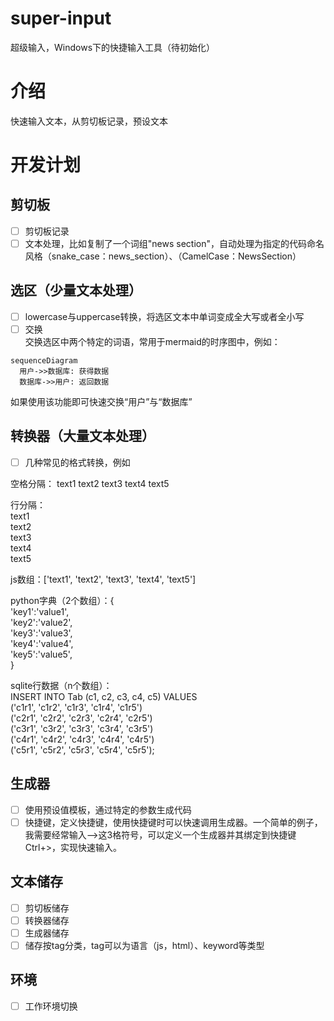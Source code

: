 # super-input
超级输入，Windows下的快捷输入工具（待初始化）
# 介绍
快速输入文本，从剪切板记录，预设文本
# 开发计划
## 剪切板
- [ ] 剪切板记录
- [ ] 文本处理，比如复制了一个词组"news section"，自动处理为指定的代码命名风格（snake_case：news_section）、（CamelCase：NewsSection）
## 选区（少量文本处理）
- [ ] lowercase与uppercase转换，将选区文本中单词变成全大写或者全小写   
- [ ] 交换  
交换选区中两个特定的词语，常用于mermaid的时序图中，例如：  
```mermind
sequenceDiagram
  用户->>数据库: 获得数据  
  数据库->>用户: 返回数据  
```
如果使用该功能即可快速交换“用户”与“数据库”  
## 转换器（大量文本处理）
- [ ] 几种常见的格式转换，例如 

空格分隔：
text1  text2  text3 text4  text5  
 
行分隔：  
text1  
text2  
text3  
text4  
text5  

js数组：['text1', 'text2', 'text3', 'text4', 'text5'] 

python字典（2个数组）：{  
'key1':'value1',  
'key2':'value2',  
'key3':'value3',  
'key4':'value4',  
'key5':'value5',  
}

sqlite行数据（n个数组）：  
INSERT INTO Tab (c1, c2, c3, c4, c5) VALUES  
('c1r1', 'c1r2', 'c1r3', 'c1r4', 'c1r5')  
('c2r1', 'c2r2', 'c2r3', 'c2r4', 'c2r5')  
('c3r1', 'c3r2', 'c3r3', 'c3r4', 'c3r5')  
('c4r1', 'c4r2', 'c4r3', 'c4r4', 'c4r5')  
('c5r1', 'c5r2', 'c5r3', 'c5r4', 'c5r5');

## 生成器
- [ ] 使用预设值模板，通过特定的参数生成代码
- [ ] 快捷键，定义快捷键，使用快捷键时可以快速调用生成器。一个简单的例子，我需要经常输入-->这3格符号，可以定义一个生成器并其绑定到快捷键Ctrl+>，实现快速输入。
## 文本储存
- [ ] 剪切板储存
- [ ] 转换器储存
- [ ] 生成器储存
- [ ] 储存按tag分类，tag可以为语言（js，html）、keyword等类型

## 环境
- [ ] 工作环境切换
